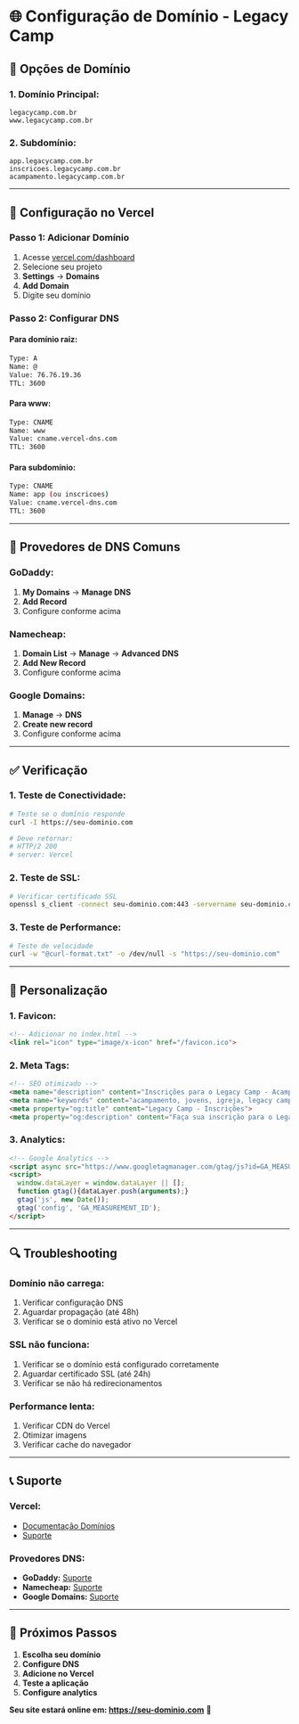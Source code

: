 # 🌐 Configuração de Domínio - Legacy Camp

## 🎯 **Opções de Domínio**

### **1. Domínio Principal:**
```
legacycamp.com.br
www.legacycamp.com.br
```

### **2. Subdomínio:**
```
app.legacycamp.com.br
inscricoes.legacycamp.com.br
acampamento.legacycamp.com.br
```

---

## 🚀 **Configuração no Vercel**

### **Passo 1: Adicionar Domínio**
1. Acesse [vercel.com/dashboard](https://vercel.com/dashboard)
2. Selecione seu projeto
3. **Settings** → **Domains**
4. **Add Domain**
5. Digite seu domínio

### **Passo 2: Configurar DNS**

#### **Para domínio raiz:**
```bash
Type: A
Name: @
Value: 76.76.19.36
TTL: 3600
```

#### **Para www:**
```bash
Type: CNAME
Name: www
Value: cname.vercel-dns.com
TTL: 3600
```

#### **Para subdomínio:**
```bash
Type: CNAME
Name: app (ou inscricoes)
Value: cname.vercel-dns.com
TTL: 3600
```

---

## 🔧 **Provedores de DNS Comuns**

### **GoDaddy:**
1. **My Domains** → **Manage DNS**
2. **Add Record**
3. Configure conforme acima

### **Namecheap:**
1. **Domain List** → **Manage** → **Advanced DNS**
2. **Add New Record**
3. Configure conforme acima

### **Google Domains:**
1. **Manage** → **DNS**
2. **Create new record**
3. Configure conforme acima

---

## ✅ **Verificação**

### **1. Teste de Conectividade:**
```bash
# Teste se o domínio responde
curl -I https://seu-dominio.com

# Deve retornar:
# HTTP/2 200
# server: Vercel
```

### **2. Teste de SSL:**
```bash
# Verificar certificado SSL
openssl s_client -connect seu-dominio.com:443 -servername seu-dominio.com
```

### **3. Teste de Performance:**
```bash
# Teste de velocidade
curl -w "@curl-format.txt" -o /dev/null -s "https://seu-dominio.com"
```

---

## 🎨 **Personalização**

### **1. Favicon:**
```html
<!-- Adicionar no index.html -->
<link rel="icon" type="image/x-icon" href="/favicon.ico">
```

### **2. Meta Tags:**
```html
<!-- SEO otimizado -->
<meta name="description" content="Inscrições para o Legacy Camp - Acampamento de Jovens">
<meta name="keywords" content="acampamento, jovens, igreja, legacy camp">
<meta property="og:title" content="Legacy Camp - Inscrições">
<meta property="og:description" content="Faça sua inscrição para o Legacy Camp">
```

### **3. Analytics:**
```html
<!-- Google Analytics -->
<script async src="https://www.googletagmanager.com/gtag/js?id=GA_MEASUREMENT_ID"></script>
<script>
  window.dataLayer = window.dataLayer || [];
  function gtag(){dataLayer.push(arguments);}
  gtag('js', new Date());
  gtag('config', 'GA_MEASUREMENT_ID');
</script>
```

---

## 🔍 **Troubleshooting**

### **Domínio não carrega:**
1. Verificar configuração DNS
2. Aguardar propagação (até 48h)
3. Verificar se o domínio está ativo no Vercel

### **SSL não funciona:**
1. Verificar se o domínio está configurado corretamente
2. Aguardar certificado SSL (até 24h)
3. Verificar se não há redirecionamentos

### **Performance lenta:**
1. Verificar CDN do Vercel
2. Otimizar imagens
3. Verificar cache do navegador

---

## 📞 **Suporte**

### **Vercel:**
- [Documentação Domínios](https://vercel.com/docs/concepts/projects/domains)
- [Suporte](https://vercel.com/support)

### **Provedores DNS:**
- **GoDaddy:** [Suporte](https://www.godaddy.com/help)
- **Namecheap:** [Suporte](https://www.namecheap.com/support/)
- **Google Domains:** [Suporte](https://domains.google/support/)

---

## 🎉 **Próximos Passos**

1. **Escolha seu domínio**
2. **Configure DNS**
3. **Adicione no Vercel**
4. **Teste a aplicação**
5. **Configure analytics**

**Seu site estará online em: https://seu-dominio.com** 🚀 